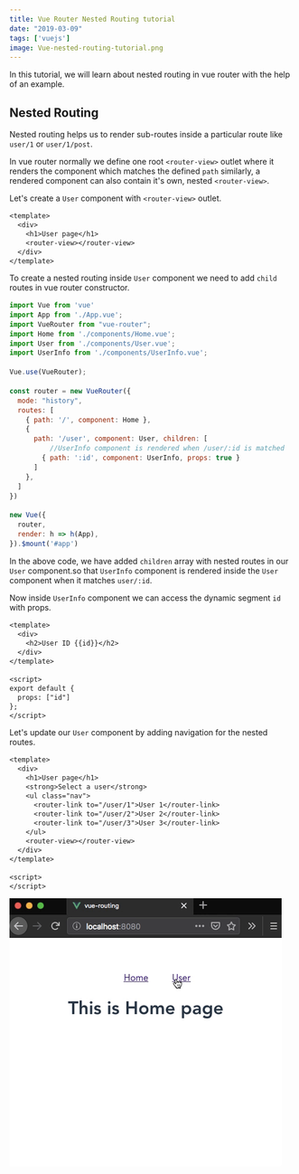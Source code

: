 ```yaml
---
title: Vue Router Nested Routing tutorial
date: "2019-03-09"
tags: ['vuejs']
image: Vue-nested-routing-tutorial.png
---
```


In this tutorial, we will learn about nested routing in vue router with the help of an example.


## Nested Routing

Nested routing helps us to render sub-routes inside a particular route like `user/1` or `user/1/post`.

In vue router normally we define one root `<router-view>` outlet where it renders the component which matches the defined `path` similarly, a rendered component can also contain it's own, nested `<router-view>`.

Let's create a `User` component with `<router-view>` outlet.

```html{4}:title=User.vue
<template>
  <div>
    <h1>User page</h1>
    <router-view></router-view>
  </div>
</template>
```
To create a nested routing inside `User` component we need to add `child` routes in vue router constructor.

```js{17}:title=main.js
import Vue from 'vue'
import App from './App.vue';
import VueRouter from "vue-router";
import Home from './components/Home.vue';
import User from './components/User.vue';
import UserInfo from './components/UserInfo.vue';

Vue.use(VueRouter);

const router = new VueRouter({
  mode: "history",
  routes: [
    { path: '/', component: Home },
    {
      path: '/user', component: User, children: [
          //UserInfo component is rendered when /user/:id is matched
        { path: ':id', component: UserInfo, props: true }
      ]
    },
  ]
})

new Vue({
  router,
  render: h => h(App),
}).$mount('#app')
```
In the above code, we have added `children` array with nested routes in our `User` component.so that `UserInfo` component is rendered inside the `User` component when it matches `user/:id`.

Now inside `UserInfo` component we can access the dynamic segment `id` with props.

```html{9}:title=UserInfo.vue
<template>
  <div>
    <h2>User ID {{id}}</h2>
  </div>
</template>

<script>
export default {
  props: ["id"]
};
</script>
```

Let's update our `User` component by adding navigation for the nested routes.

```html{6-8}:title=User.vue
<template>
  <div>
    <h1>User page</h1>
    <strong>Select a user</strong>
    <ul class="nav">
      <router-link to="/user/1">User 1</router-link>
      <router-link to="/user/2">User 2</router-link>
      <router-link to="/user/3">User 3</router-link>
    </ul>
    <router-view></router-view>
  </div>
</template>

<script>
</script>
```

![vuejs-nested-routing-example](vuejs-nested-routing-example.gif)